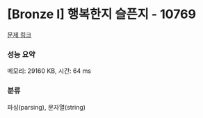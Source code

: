 # [Bronze I] 행복한지 슬픈지 - 10769 

[문제 링크](https://www.acmicpc.net/problem/10769) 

### 성능 요약

메모리: 29160 KB, 시간: 64 ms

### 분류

파싱(parsing), 문자열(string)

